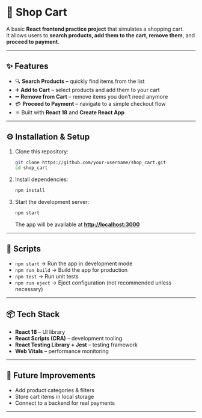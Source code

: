 
# 🛒 Shop Cart

A basic **React frontend practice project** that simulates a shopping cart.  
It allows users to **search products, add them to the cart, remove them**, and **proceed to payment**.

---

## ✨ Features
- 🔍 **Search Products** – quickly find items from the list  
- ➕ **Add to Cart** – select products and add them to your cart  
- ➖ **Remove from Cart** – remove items you don’t need anymore  
- 💳 **Proceed to Payment** – navigate to a simple checkout flow  
- ⚛️ Built with **React 18** and **Create React App**  

---

## ⚙️ Installation & Setup

1. Clone this repository:
   ```bash
   git clone https://github.com/your-username/shop_cart.git
   cd shop_cart
   ````

2. Install dependencies:

   ```bash
   npm install
   ```

3. Start the development server:

   ```bash
   npm start
   ```

   The app will be available at **[http://localhost:3000](http://localhost:3000)**

---

## 🧪 Scripts

* `npm start` → Run the app in development mode
* `npm run build` → Build the app for production
* `npm test` → Run unit tests
* `npm run eject` → Eject configuration (not recommended unless necessary)

---

## 📦 Tech Stack

* **React 18** – UI library
* **React Scripts (CRA)** – development tooling
* **React Testing Library + Jest** – testing framework
* **Web Vitals** – performance monitoring

---

## 🚀 Future Improvements

* Add product categories & filters
* Store cart items in local storage
* Connect to a backend for real payments

---
